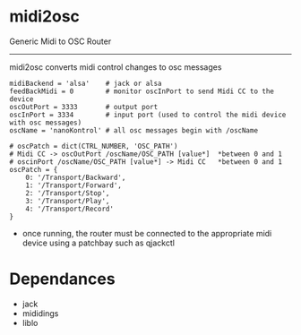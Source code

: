 midi2osc
========

Generic Midi to OSC Router

-----------------

midi2osc converts midi control changes to osc messages

```
midiBackend = 'alsa'    # jack or alsa
feedBackMidi = 0        # monitor oscInPort to send Midi CC to the device
oscOutPort = 3333       # output port
oscInPort = 3334        # input port (used to control the midi device with osc messages)
oscName = 'nanoKontrol' # all osc messages begin with /oscName

# oscPatch = dict(CTRL_NUMBER, 'OSC_PATH')
# Midi CC -> oscOutPort /oscName/OSC_PATH [value*]  *between 0 and 1
# oscinPort /oscName/OSC_PATH [value*] -> Midi CC   *between 0 and 1
oscPatch = {    
    0: '/Transport/Backward',
    1: '/Transport/Forward',
    2: '/Transport/Stop',
    3: '/Transport/Play',
    4: '/Transport/Record'
}
```

- once running, the router must be connected to the appropriate midi device using a patchbay such as qjackctl



# Dependances

- jack
- mididings
- liblo
